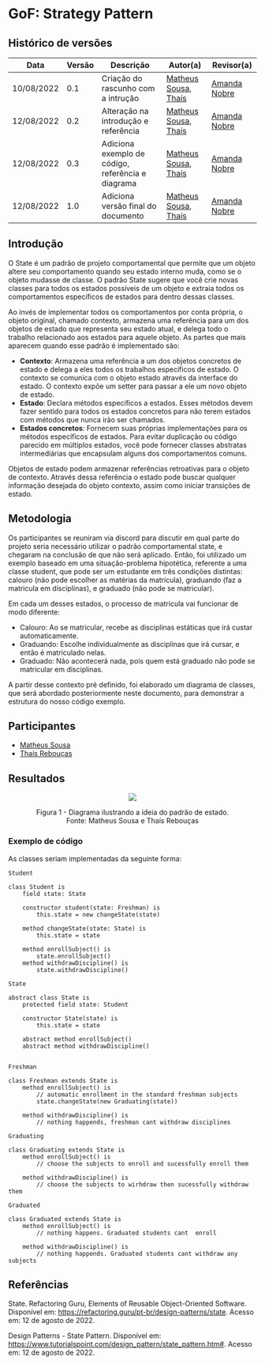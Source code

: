 # GoF: Strategy Pattern

## Histórico de versões
| Data       | Versão | Descrição                            | Autor(a)                                                                             | Revisor(a) |
| ---------- | ------ | ------------------------------------ | ------------------------------------------------------------------------------------ | ---------- |
| 10/08/2022 | 0.1    | Criação do rascunho com a intrução   | [Matheus Sousa](https://github.com/gatotabaco), [Thaís](https://github.com/Thais-ra) |       [Amanda Nobre](https://github.com/AmandaNbr)     |
| 12/08/2022 | 0.2    | Alteração na introdução e referência | [Matheus Sousa](https://github.com/gatotabaco), [Thaís](https://github.com/Thais-ra) |      [Amanda Nobre](https://github.com/AmandaNbr)      |
| 12/08/2022 | 0.3    | Adiciona exemplo de código, referência e diagrama | [Matheus Sousa](https://github.com/gatotabaco), [Thaís](https://github.com/Thais-ra) | [Amanda Nobre](https://github.com/AmandaNbr) | 
| 12/08/2022 | 1.0    | Adiciona versão final do documento | [Matheus Sousa](https://github.com/gatotabaco), [Thaís](https://github.com/Thais-ra) | [Amanda Nobre](https://github.com/AmandaNbr) | 

## Introdução

O State é um padrão de projeto comportamental que permite que um objeto altere seu comportamento quando seu estado interno muda, como se o objeto mudasse de classe. 
O padrão State sugere que você crie novas classes para todos os estados possíveis de um objeto e extraia todos os comportamentos específicos de estados para dentro dessas classes.

Ao invés de implementar todos os comportamentos por conta própria, o objeto original, chamado contexto, armazena uma referência para um dos objetos de estado que representa seu estado atual, e delega todo o trabalho relacionado aos estados para aquele objeto.
As partes que mais aparecem quando esse padrão é implementado são:

- **Contexto**: Armazena uma referência a um dos objetos concretos de estado e delega a eles todos os trabalhos específicos de estado. O contexto se comunica com o objeto estado através da interface do estado. O contexto expõe um setter para passar a ele um novo objeto de estado.
- **Estado**: Declara métodos específicos a estados. Esses métodos devem fazer sentido para todos os estados concretos para não terem estados com métodos que nunca irão ser chamados.
- **Estados concretos**: Fornecem suas próprias implementações para os métodos específicos de estados. Para evitar duplicação ou 
código parecido em múltiplos estados, você pode fornecer classes abstratas intermediárias que encapsulam alguns dos comportamentos comuns.

Objetos de estado podem armazenar referências retroativas para o objeto de contexto. Através dessa referência o estado pode buscar qualquer 
informação desejada do objeto contexto, assim como iniciar transições de estado. 

## Metodologia

Os participantes se reuniram via discord para discutir em qual parte do projeto seria necessário utilizar o padrão comportamental state, e chegaram na conclusão de que não será aplicado. Então, foi utilizado um exemplo baseado em uma situação-problema hipotética, referente a uma classe student, que pode ser um estudante em três condições distintas: calouro (não pode escolher as matérias da matrícula), graduando (faz a matricula em disciplinas), e graduado (não pode se matricular).

Em cada um desses estados, o processo de matrícula vai funcionar de modo diferente:

- Calouro: Ao se matricular, recebe as disciplinas estáticas que irá custar automaticamente.
- Graduando: Escolhe individualmente as disciplinas que irá cursar, e então é matriculado nelas.
- Graduado: Não acontecerá nada, pois quem está graduado não pode se matricular em disciplinas.

A partir desse contexto pré definido, foi elaborado um diagrama de classes, que será abordado posteriormente neste documento, para demonstrar a estrutura do nosso código exemplo.

## Participantes

- [Matheus Sousa](https://github.com/gatotabaco)
- [Thaís Rebouças](https://github.com/Thais-ra)

## Resultados

<p align="center">
    <img src="images/padroes-projeto/gofs-state.png"/>
</p>
<p align = "center"> 
Figura 1 - Diagrama ilustrando a ideia do padrão de estado.<br>
Fonte: Matheus Sousa e Thaís Rebouças
</p>

### Exemplo de código

As classes seriam implementadas da seguinte forma:

`Student`
```
class Student is
    field state: State
    
    constructor student(state: Freshman) is
        this.state = new changeState(state)
        
    method changeState(state: State) is
        this.state = state
        
    method enrollSubject() is
        state.enrollSubject()
    method withdrawDiscipline() is
        state.withdrawDiscipline()
```

`State`
```
abstract class State is
    protected field state: Student
    
    constructor State(state) is
        this.state = state
        
    abstract method enrollSubject()
    abstract method withdrawDiscipline()
    
```

`Freshman`
```
class Freshman extends State is
    method enrollSubject() is
        // automatic enrollment in the standard freshman subjects
        state.changeState(new Graduating(state))
        
    method withdrawDiscipline() is
        // nothing happends, freshman cant withdraw disciplines
```

`Graduating`
```
class Graduating extends State is
    method enrollSubject() is
        // choose the subjects to enroll and sucessfully enroll them
        
    method withdrawDiscipline() is
        // choose the subjects to wirhdraw then sucessfully withdraw them

```

`Graduated`
```
class Graduated extends State is
    method enrollSubject() is
        // nothing happens. Graduated students cant  enroll
        
    method withdrawDiscipline() is
        // nothing happends. Graduated students cant withdraw any subjects

```

## Referências

State. Refactoring Guru, Elements of Reusable Object-Oriented Software. Disponível em: https://refactoring.guru/pt-br/design-patterns/state. Acesso em: 12 de agosto de 2022.

Design Patterns - State Pattern. Disponível em: https://www.tutorialspoint.com/design_pattern/state_pattern.htm#. Acesso em: 12 de agosto de 2022.

